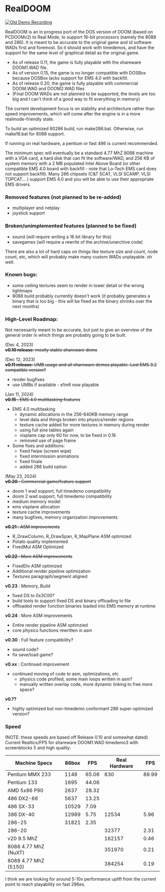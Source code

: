 # RealDOOM

[![Old Demo Recording](http://img.youtube.com/vi/AiPq9BUOa98/0.jpg)](https://www.youtube.com/watch?v=AiPq9BUOa98 "RealDOOM v 0.2-ish DOOM2 Map 20 gameplay")



RealDOOM is an in progress port of the DOS version of DOOM (based on PCDOOMv2) to Real Mode, to support 16-bit processors (namely the 8088 and 286). It is meant to be accurate to the original game and id software WADs first and foremost. So it should work with timedemos, and have the support for the same level of graphical detail as the original game.


- As of release 0.11, the game is fully playable with the shareware DOOM1.WAD file. 
- As of version 0.15, the game is no longer compatible with DOSBox because DOSBox lacks support for EMS 4.0 with backfill.
- As of release 0.20, the game is fully playable with commercial DOOM.WAD and DOOM2.WAD files
- (Final DOOM WADs are not planned to be supported, the levels are too big and I can't think of a good way to fit everything in memory)

The current development focus is on stability and architecture rather than speed improvements, which will come after the engine is in a more realmode-friendly state.

To build an optimized 80286 build, run make286.bat. Otherwise, run make16.bat for 8088 support.

If running on real hardware, a pentium or fast 486 is current recommended.

The minimum spec will eventually be a standard 4.77 MhZ 8088 machine with a VGA card, a hard disk that can fit the software/WAD, and 256 KB of system memory with a 2 MB populated Intel Above Board (or other compatible EMS 4.0 board with backfill - note that Lo-Tech EMS card does not support backfill). Many 286 chipsets (C&T SCAT, VLSI SCAMP, VLSI TOPCAT... ) support EMS 4.0 and you will be able to use their appropriate EMS drivers. 

### Removed features (not planned to be re-added)
 - multiplayer and netplay
 - joystick support
 

###  Broken/unimplemented features (planned to be fixed)
 - sound (will require writing a 16 bit library for this)
 - savegames (will require a rewrite of the archive/unarchive code)

There are also a lot of hard caps on things like texture size and count, node count, etc, which will probably make many custom WADs unplayable. oh well.


### Known bugs:
 - some ceiling textures seem to render in lower detail or the wrong lightmaps
 - 8088 build probably currently doesn't work (it probably generates a binary that is too big - this will be fixed as the binary shrinks over the next months)

### High-Level Roadmap:
 Not necessarily meant to be accurate, but just to give an overview of the general order in which things are probably going to be built.

(Dec 4, 2023)      
~~**v0.10 release**: mostly stable shareware demo~~

(Dec 12, 2023)      
~~**v0.11 release**: UMB usage and all shareware demos playable. Last EMS 3.2 compatible version?~~
   - render bugfixes
   - use UMBs if available - e1m6 now playable
     
(Jan 11, 2024)      
~~**v0.15** :  EMS 4.0 multitasking features~~
  - EMS 4.0 multitasking
     - dynamic allocations in the 256-640KB memory range
     - level data and things broken into physics/render regions    
     - texture cache added for more textures in memory during render
     - using full sine tables again
     - visplane cap only 60 for now, to be fixed in 0.16
     - removed use of page frame
  - Some fixes and additions:  
     - fixed fwipe (screen wipe)
     - fixed intermission animations
     - fixed finale
     - added 286 build option

 (May 23, 2024)      
 ~~**v0.20** : Commercial game/feature support~~
  - doom 1 wad support, full timedemo compatibility
  - doom 2 wad support, full timedemo compatibility
  - medium memory model
  - ems visplane allocation
  - texture cache improvements
  - many bugfixes, memory organization improvements
   
 
    
 ~~**v0.21** : ASM improvements~~
  - R_DrawColumn, R_DrawSpan, R_MapPlane ASM optimized
  - Potato quality implemented
  - FixedMul ASM Optimized

 ~~**v0.22** : More ASM improvements~~
  - FixedDiv ASM optimized
  - Additional render pipeline optimization
  - Textures paragraph/segment aligned
  
 **v0.23** : Memory, Build
  - fixed DS to 0x3C00?
  - build tools to support fixed DS and binary offloading to file
  - offloaded render function binaries loaded into EMS memory at runtime 

**v0.24** : More ASM improvements
 - Entire render pipeline ASM optimzied
 - core physics functions rewritten in asm
  
    
 **v0.30** : Full feature compatibility?
  - sound code?
  - fix save/load game?
      
 **v0.xx** : Continued improvement
  - continued moving of code to asm, optimizations, etc
    - physics code profiled, some main loops written in asm?
    - manually written overlay code, more dynamic linking to free more space?
    
 **v0.??**
  - highly optimized but non-timedemo conformant 286 super-optimized version?
 


### Speed

(NOTE: these speeds are based off Release 0.10 and somewhat dated)
Current Realtics/FPS for shareware DOOM1.WAD timedemo3 with screenblocks 5 and high quality:

| Machine Specs  | 86box  |  FPS | Real Hardware | FPS |
| ------------- | ------------- | ------------- | ------------- | ------------- |
| Pentium MMX 233  | 1148 | 65.06 |  830  | 89.99 |
| Pentium 133  | 1695  |44.06 |||
| AMD 5x86 P90  | 2637 | 28.32 |||
| 486 DX2-66  | 5637|  13.25 |||
| 486 SX-33  | 10529 | 7.09| ||
| 386 DX-40  | 12989  | 5.75| 12534| 5.96|
| 286-25  | 31821   | 2.35| ||
| 286-20  ||| 32377 | 2.31|
| v20 9.5 MhZ  | || 162157   | 0.46 |  
| 8088 4.77 MhZ (NuXT) | || 351970   | 0.21 |  
| 8088 4.77 MhZ (5150) | || 384254   | 0.19 |  


I think we are looking for around 5-10x performance uplift from the current point to reach playability on fast 286es.
